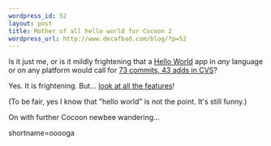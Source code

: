 ```yaml
--- 
wordpress_id: 52
layout: post
title: Mother of all hello world for Cocoon 2
wordpress_url: http://www.decafbad.com/blog/?p=52
---
```

<p>Is it just me, or is it mildly frightening that a <a href="http://chello.sourceforge.net/index.shtml">Hello World</a> app in <i>any</i> language or on any platform would call for <a href="http://sourceforge.net/cvs/?group_id=34620">73 commits, 43 adds in CVS</a>?</p>
<p>Yes.  It is frightening.  But...  <a href="http://chello.sourceforge.net/features.html">look at all the features</a>!</p>
<p>(To be fair, yes I know that "hello world" is not the point.  It's still funny.)</p>
<p>On with further Cocoon newbee wandering...</p>
<!--more-->
shortname=ooooga
